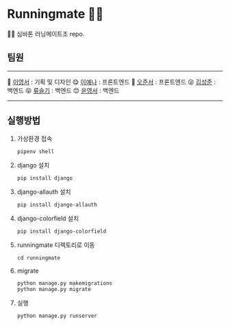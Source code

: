 # Runningmate 🏃🏻
🏃🏻 심바톤 러닝메이트조 repo.

## 팀원
---

🥰  [이영서](https://github.com/youngseo28) : 기획 및 디자인
😋  [이예나](https://github.com/yaena1223) : 프론트엔드
🤩  [오준서](https://github.com/AsherOh) : 프론트엔드
😜  [김성준](https://github.com/SeongJoon-K) : 백엔드
😝  [류슬기](https://github.com/Seulgigi) : 백엔드
😊  [윤영서](https://github.com/0seoYun) : 백엔드 

---

## 실행방법
1. 가상환경 접속
    
    ```
    pipenv shell
    ```
    
2. django 설치
    
    ```
    pip install django
    ```
    
3. django-allauth 설치
    
    ```
    pip install django-allauth
    ```
    
4. django-colorfield 설치
    
    ```
    pip install django-colorfield
    ```
    

5. runningmate 디렉토리로 이동
    
    ```
    cd runningmate
    ```
    
6. migrate
    
    ```
    python manage.py makemigrations
    python manage.py migrate
    ```
    
7. 실행
    
    ```
    python manage.py runserver
    ```
